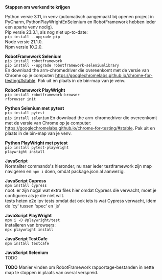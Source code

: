 **Stappen om werkend te krijgen**

Python versie 3.11, in venv 
(automatisch aangemaakt bij openen project in PyCharm, PythonPlayWrightEnSelenium en RobotFramework hebben ieder een aparte venv nodig). \
Pip versie 23.3.1, als nog niet up-to-date: \
<code>pip install --upgrade pip</code> \
Node versie 21.1.0. \
Npm versie 10.2.0.

**RobotFramework Selenium** \
<code>pip install robotframework</code> \
<code>pip install --upgrade robotframework-seleniumlibrary</code> \
En download the arm-chromedriver die overeenkomt met de versie van 
Chrome op je computer: 
https://googlechromelabs.github.io/chrome-for-testing/#stable.
Pak uit en plaats in de bin-map van je venv. 

**RobotFramework PlayWright** \
<code>pip install robotframework-browser</code> \
<code>rfbrowser init</code>

**Python Selenium met pytest** \
<code>pip install pytest</code> \
<code>pip install selenium</code>
En download the arm-chromedriver die overeenkomt met de versie van 
Chrome op je computer: 
https://googlechromelabs.github.io/chrome-for-testing/#stable.
Pak uit en plaats in de bin-map van je venv. 

**Python PlayWright met pytest** \
<code>pip install pytest-playwright</code> \
<code>playwright install</code>

**JavaScript** \
Normaliter commando's hieronder, nu naar ieder testframework zijn map navigeren en 
<code>npm i</code> doen, omdat package.json al aanwezig.

**JavaScript Cypress** \
<code>npm install cypress</code> \
noot: er zijn nogal wat extra files hier omdat Cypress die verwacht, moet je configuren als je die niet wilt. \
tests heten e2e ipv tests omdat dat ook iets is wat Cypress verwacht, idem de 'cy' tussen 'spec' en 'js'

**JavaScript PlayWright** \
<code>npm i -D @playwright/test</code> \
installeren van browsers: \
<code>npx playwright install</code>

**JavaScript TestCafe** \
<code>npm install testcafe</code>

**JavaScript Selenium** \
TODO

**TODO**
Manier vinden om RobotFramework rapportage-bestanden in nette map te stoppen in plaats van overal verspreid.
